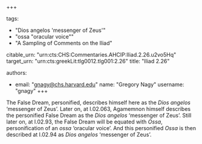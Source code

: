 +++

tags:
- "Dios angelos &#39;messenger of Zeus&#39;"
- "ossa &quot;oracular voice&quot;"
- "A Sampling of Comments on the Iliad"

citable_urn: "urn:cts:CHS:Commentaries.AHCIP:Iliad.2.26.u2vo5Hq"
target_urn: "urn:cts:greekLit:tlg0012.tlg001:2.26"
title: "Iliad 2.26"

authors:
- email: "gnagy@chs.harvard.edu"
  name: "Gregory Nagy"
  username: "gnagy"
+++

<p> The False Dream, personified, describes himself here as the <em>Dios angelos</em> ‘messenger of Zeus’. Later on, at I.02.063, Agamemnon himself describes the personified False Dream as the <em>Dios angelos</em> ‘messenger of Zeus’. Still later on, at I.02.93, the False Dream will be equated with <em>Ossa</em>, personification of an <em>ossa</em> ‘oracular voice’. And this personified <em>Ossa</em> is then described at I.02.94 as <em>Dios angelos</em> ‘messenger of Zeus’.</p>
